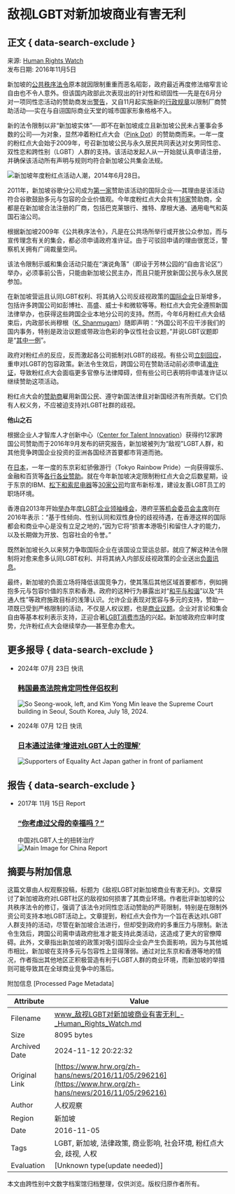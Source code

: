 # 敌视LGBT对新加坡商业有害无利

## 正文 { data-search-exclude }


来源: [Human Rights Watch](https://www.hrw.org/zh-hans/news/2016/11/05/anti-lgbt-tilt-taints-singapore-commerce)  
发布日期: 2016年11月5日

新加坡的[公共秩序法令](https://www.hrw.org/world-report/2016/country-chapters/singapore)原本就因限制重重而恶名昭彰，政府最近再度修法缩窄言论自由也不令人意外。但该国内政部此次表现出的针对性和顽固性──先是在6月分对一项同性恋活动的赞助商发出[警告](https://www.hrw.org/news/2016/06/22/singapore-firms-told-not-support-lgbt-event)，又自11月起实施新的[行政规章](https://www.mha.gov.sg/Newsroom/press-releases/Pages/Review-of-Speakers%E2%80%99-Corner-Rules.aspx)以限制厂商赞助活动──实在与自诩国际商业天堂的城市国家形象格格不入。

新的法令限制以非“新加坡实体”──即不在新加坡成立且新加坡公民未占董事会多数的公司──为对象，显然冲着粉红点大会（[Pink Dot](http://pinkdot.sg/)）的赞助商而来。一年一度的粉红点大会始于2009年，号召新加坡公民与永久居民共同表达对女男同性恋、双性恋和跨性别（LGBT）人群的支持。该活动发起人从一开始就认真申请注册，并确保该活动所有声明与规则均符合新加坡公共集会法规。

![新加坡年度粉红点活动人潮，2014年6月28日。](/sites/default/files/styles/embed_xxl/public/multimedia_images_2016/rtr3w5uk.jpg?itok=ZlpRMaMg)

2011年，新加坡谷歌分公司成为[第一家](http://pinkdot.sg/pink-dot-2011-now-supported-by-google-singapore/)赞助该活动的国际企业──其理由是该活动符合谷歌鼓励多元与包容的企业价值观。今年度粉红点大会共有[18家](http://pinkdot.sg/2016-corporate-sponsors/)赞助商，全都是在新加坡合法注册的厂商，包括巴克莱银行、推特、摩根大通、通用电气和英国石油公司。

根据新加坡2009年《公共秩序法令》，凡是在公共场所举行或开放公众参加，而与宣传理念有关的集会，都必须申请政府准许证。由于可驳回申请的理由很宽泛，警察机关拥有广阔裁量空间。

该法令限制示威和集会活动只能在“演说角落”（即设于芳林公园的“自由言论区”）举办，必须事前公告，只能由新加坡公民主办，而且只能开放新国公民与永久居民参加。

在新加坡营运且认同LGBT权利、将其纳入公司反歧视政策的[国际企业](https://76crimes.com/2016/09/05/study-urges-multi-nationals-to-boost-lgbt-rights/)日渐增多，包括许多跨国公司如彭博社、高盛、威士卡和微软等等。粉红点大会完全遵照新国法律举办，也获得这些跨国企业本地分公司的支持。然而，今年6月粉红点大会结束后，内政部长尚穆根（[K. Shanmugam](http://www.straitstimes.com/singapore/mha-says-foreign-sponsors-not-allowed-for-pink-dot-or-other-events-at-speakers-corner)）随即声明：“外国公司不应干涉我们的国内事务，特别是政治议题或带政治色彩的争议性社会议题，”并说LGBT议题即是“[其中一例](https://www.mha.gov.sg/Newsroom/press-releases/Pages/MHA-Statement-on-Foreign-Sponsorships-for-Pink-Dot-2016.aspx)”。

政府对粉红点的反应，反而激起各公司抵制对LGBT的歧视。有些公司[立刻回应](http://outleadership.com/media_post/government-of-singapore-warns-foreign-companies-not-to-support-pink-dot-lgbt-rally/)，重申对LGBT的包容政策。新法令生效后，跨国公司在赞助活动前必须申请[准许证](http://www.freemalaysiatoday.com/category/world/2016/10/21/singapore-bans-foreign-funding-of-gay-pride-rally/)，导致粉红点大会面临更多官僚与法律障碍，但有些公司已表明将申请准许证以继续赞助这项活动。

粉红点大会的[赞助商](http://time.com/4360973/pink-dot-singapore-facebook-google-apple/)雇用新国公民、遵守新国法律且对新国经济有所贡献。它们负有人权义务，不应被迫支持对LGBT社群的歧视。

**他山之石**

根据企业人才智库人才创新中心（[Center for Talent Innovation](http://www.talentinnovation.org/about_CTI/)）获得约12家跨国公司赞助而于2016年9月发布的研究报告，新加坡被列为“敌视”LGBT人群，和其他竞争跨国企业投资的亚洲各国经济首要都市背道而驰。

在[日本](http://www.reuters.com/article/japan-election-lgbt-idUSL4N19T2US)，一年一度的东京彩虹骄傲游行（Tokyo Rainbow Pride）一向获得娱乐、金融和百货等[各行各业赞助](http://tokyorainbowpride.com/festa)。就在今年新加坡决定限制粉红点大会之后数星期，设于东京的IBM、[松下和索尼电器](http://asia.nikkei.com/Life-Arts/Japan-Trends/Panasonic-Sony-moves-advance-diversity-trend-in-corporate-Japan)等[30家公司](http://asia.nikkei.com/Business/Trends/Japanese-workplaces-inching-toward-LGBT-inclusion)均宣布新标准，建设友善LGBT员工的职场环境。

香港自2013年开始[举办](http://outleadership.com/media_post/financial-services-execs-lead-hk-lgbt-summit/)年度[LGBT企业领袖峰会](http://outleadership.com/media_post/hogan-lovells-and-hsbc-host-the-out-leadership-asia-2015-lgbt-leadership-summit-in-hong-kong/)，港府[平等机会委员会主席](http://www.eoc.org.hk/eoc/GraphicsFolder/ShowContent.aspx?ItemID=13531)则在2016年表示：“基于性倾向、性别认同和双性身份的歧视待遇，在香港这样的国际都会和商业中心是没有立足之地的，”因为它将“损害本港吸引和留住人才的能力，以及长期做为开放、包容社会的令誉。”

既然新加坡长久以来努力争取国际企业在该国设立营运总部，就应了解这种法令限制将对愈来愈多认同LGBT权利、并将其纳入内部反歧视政策的企业送出[负面讯息](http://www.bloomberg.com/news/videos/2016-05-11/the-business-case-for-lgbt-inclusion)。

最终，新加坡的负面立场将降低该国竞争力，使其落后其他区域首要都市，例如拥抱多元与包容价值的东京和香港。政府的这种行为暴露出对“[和平与和谐](https://www.hrw.org/news/2016/06/22/singapore-firms-told-not-support-lgbt-event)”以及“共通人性”等政府施政目标的浅薄认识。允许企业表现对宽容与多元的支持，赞助一项既已受到严格限制的活动，不仅是人权议题，也是[商业议题](http://customindices.spindices.com/custom-index-calculations/credit-suisse/all)。企业对言论和集会自由等基本权利表示支持，正迎合著[LGBT消费市场](http://www.bloomberg.com/news/articles/2016-07-20/lgbt-purchasing-power-near-1-trillion-rivals-other-minorities)的兴起。新加坡政府应审时度势，允许粉红点大会继续举办──甚至愈办愈大。

## 更多报导 { data-search-exclude }

- 2024年 07月 23日 快讯  
  ### [韩国最高法院肯定同性伴侣权利](/zh-hans/news/2024/07/23/south-koreas-supreme-court-affirms-rights-same-sex-partners)  
  ![So Seong-wook, left, and Kim Yong Min leave the Supreme Court building in Seoul, South Korea, July 18, 2024.](/sites/default/files/styles/square/public/media_2024/07/202407lgbt_south%20korea_same_sex_partnership.jpg?h=7fae167d&itok=vYgSQSIX)

- 2024年 07月 12日 快讯  
  ### [日本通过法律‘增进对LGBT人士的理解’](/zh-hans/news/2023/07/12/japan-passes-law-promote-understanding-lgbt-people)  
  ![Supporters of Equality Act Japan gather in front of parliament](/sites/default/files/styles/square/public/media_2023/07/202307asia_japan_lgbt_equalityact_protest.jpg?h=c6980913&itok=p33c77Zv)

## 报告 { data-search-exclude }

- 2017年 11月 15日 Report  
  ### [“你考虑过父母的幸福吗？”](/zh-hans/report/2017/11/15/311127)  
  中国对LGBT人士的扭转治疗  
  ![Main Image for China Report](/sites/default/files/styles/square/public/multimedia_images_2017/201711asia_china_main.jpeg?itok=scLCe6Z2)

## 摘要与附加信息

<!-- tcd_abstract -->
这篇文章由人权观察投稿，标题为《敌视LGBT对新加坡商业有害无利》。文章探讨了新加坡政府对LGBT社区的敌视如何损害了其商业环境。作者批评新加坡的公共秩序法令的修订，强调了该法令对同性恋活动赞助的严苛限制，特别是在限制外资公司支持本地LGBT活动上。文章提到，粉红点大会作为一个旨在表达对LGBT人群支持的活动，尽管在新加坡合法进行，但却受到政府的多重压力与限制。新法令生效后，跨国公司需申请政府批准才能支持此类活动，这造成了更大的官僚障碍。此外，文章指出新加坡的政策对吸引国际企业会产生负面影响，因为与其他城市相比，新加坡在支持多元与包容性上显得薄弱。通过对比东京和香港等地的情况，作者指出其他地区正积极营造有利于LGBT人群的商业环境，而新加坡的举措则可能导致其在全球商业竞争中的落后。
<!-- tcd_abstract_end -->

附加信息 [Processed Page Metadata]

| Attribute       | Value                                  |
|-----------------|----------------------------------------|
| Filename        | www_敌视LGBT对新加坡商业有害无利_-_Human_Rights_Watch.md                             |
| Size            | 8095 bytes                           |
| Archived Date   | 2024-11-12 20:22:32                             |
| Original Link   | [https://www.hrw.org/zh-hans/news/2016/11/05/296216](https://www.hrw.org/zh-hans/news/2016/11/05/296216)                       |
| Author          | 人权观察                               |
| Region          | 新加坡                               |
| Date            | 2016-11-05                                 |
| Tags            | LGBT, 新加坡, 法律政策, 商业影响, 社会环境, 粉红点大会, 歧视, 人权                                 |
| Evaluation            | [Unknown type(update needed)]                                 |
<!-- tcd_table_end -->

本文由跨性别中文数字档案馆归档整理，仅供浏览。版权归原作者所有。
